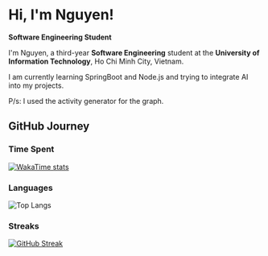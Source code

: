 # Hi, I'm Nguyen!  

**Software Engineering Student**  

I'm Nguyen, a third-year **Software Engineering** student at the **University of Information Technology**, Ho Chi Minh City, Vietnam. 

I am currently learning SpringBoot and Node.js and trying to integrate AI into my projects.

P/s: I used the activity generator for the graph.

## GitHub Journey  

### Time Spent  
[![WakaTime stats](https://github-readme-stats.vercel.app/api/wakatime?username=NguyenIsHere&layout=compact)](https://github.com/anuraghazra/github-readme-stats)  

### Languages  
![Top Langs](https://github-readme-stats.vercel.app/api/top-langs/?username=NguyenIsHere&langs_count=6&hide_progress=false&layout=compact)  

### Streaks
[![GitHub Streak](https://streak-stats.demolab.com/?user=NguyenIsHere)](https://git.io/streak-stats)


